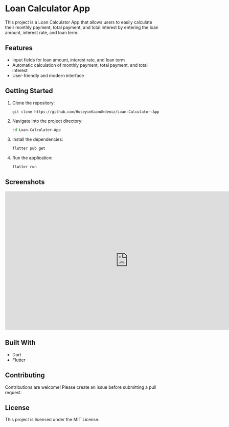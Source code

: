 # Loan Calculator App

This project is a Loan Calculator App that allows users to easily calculate their monthly payment, total payment, and total interest by entering the loan amount, interest rate, and loan term.

## Features

- Input fields for loan amount, interest rate, and loan term
- Automatic calculation of monthly payment, total payment, and total interest
- User-friendly and modern interface

## Getting Started

1. Clone the repository:
   ```bash
   git clone https://github.com/HuseyinKaanAkdeniz/Loan-Calculator-App.git
   ```
2. Navigate into the project directory:
   ```bash
   cd Loan-Calculator-App
   ```
3. Install the dependencies:
   ```bash
   flutter pub get
   ```
4. Run the application:
   ```bash
   flutter run
   ```

## Screenshots

<iframe style="border: 1px solid rgba(0, 0, 0, 0.1);" width="800" height="450" src="https://embed.figma.com/design/idhNKw4j3KDGEMkRkhUoYP/%F0%9F%A4%99-iPhone-15-Pro-3D-Mockups--Community-?node-id=206-2&embed-host=share" allowfullscreen></iframe>

## Built With

- Dart
- Flutter

## Contributing

Contributions are welcome! Please create an issue before submitting a pull request.

## License

This project is licensed under the MIT License.

